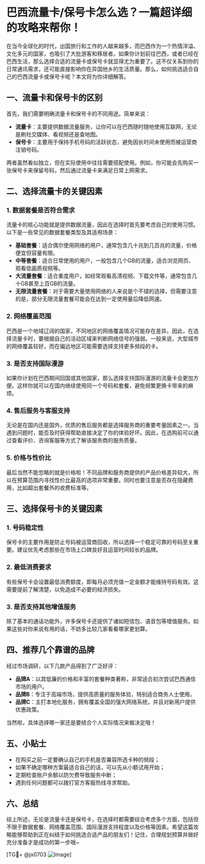 # 巴西流量卡/保号卡怎么选？一篇超详细的攻略来帮你！

在当今全球化的时代，出国旅行和工作的人越来越多，而巴西作为一个热情洋溢、文化多元的国家，也吸引了大批游客和移居者。如果你计划前往巴西，或者已经在巴西生活，那么选择合适的流量卡或保号卡就显得尤为重要了。这不仅关系到你的日常通讯需求，还可能直接影响你在异国他乡的生活质量。那么，如何挑选适合自己的巴西流量卡或保号卡呢？本文将为你详细解答。

## 一、流量卡和保号卡的区别

首先，我们需要明确流量卡和保号卡的不同用途。简单来说：

- **流量卡**：主要提供数据流量服务，让你可以在巴西随时随地使用互联网，无论是刷社交媒体、看视频还是查地图。
- **保号卡**：主要用于保持手机号码的活跃状态，避免因长时间未使用而被运营商注销号码。

两者虽然看似独立，但在实际使用中往往需要搭配使用。例如，你可能会先购买一张保号卡来保留号码，然后通过流量卡来满足日常上网需求。

## 二、选择流量卡的关键因素

### 1. 数据套餐是否符合需求

流量卡的核心功能就是提供数据流量，因此在选择时首先要考虑自己的使用习惯。以下是一些常见的数据套餐类型及其适用场景：

- **基础套餐**：适合偶尔使用网络的用户，通常包含几十兆到几百兆的流量，价格便宜但容量有限。
- **中等套餐**：适合日常使用的用户，一般包含几个GB的流量，适合浏览网页、观看低画质视频等。
- **大流量套餐**：适合重度用户，如经常观看高清视频、下载文件等，通常包含几十GB甚至上百GB的流量。
- **无限流量套餐**：对于需要大量使用网络的人来说是个不错的选择，但需要注意的是，部分无限流量套餐可能会在达到一定使用量后降低网速。

### 2. 网络覆盖范围

巴西是一个地域辽阔的国家，不同地区的网络覆盖情况可能存在差异。因此，在选择流量卡时，要根据自己的活动区域来判断网络信号的强弱。一般来说，大型城市的网络覆盖较好，而在偏远地区可能需要选择支持更多频段的卡。

### 3. 是否支持国际漫游

如果你计划在巴西期间回国或其他国家，那么选择支持国际漫游的流量卡会更加方便。这样你就可以在国内继续使用同一个号码和套餐，避免频繁更换卡带来的麻烦。

### 4. 售后服务与客服支持

无论是在国内还是国外，优质的售后服务都是选择服务商的重要考量因素之一。当遇到问题时，能否及时获得帮助直接决定了你的体验好坏。因此，在选购前可以通过查看评价、咨询客服等方式了解该服务商的服务质量。

### 5. 价格与性价比

最后当然不能忽略的就是价格啦！不同品牌和服务商提供的产品价格差异较大，所以在预算范围内寻找性价比最高的选项非常重要。同时也要注意是否存在隐藏费用，比如超出套餐外的收费标准等。

## 三、选择保号卡的关键因素

### 1. 号码稳定性

保号卡的主要作用是防止号码被运营商回收，所以选择一个稳定可靠的号码至关重要。建议优先考虑那些在市场上口碑良好且运营时间较长的品牌。

### 2. 最低消费要求

有些保号卡会设置最低消费额度，即每月必须充值一定金额才能维持号码有效。这需要提前了解清楚，以免造成不必要的经济损失。

### 3. 是否支持其他增值服务

除了基本的通话功能外，许多保号卡还提供了诸如短信包、语音包等增值服务。如果这些对你来说有用的话，不妨多比较几家看看哪家更划算。

## 四、推荐几个靠谱的品牌

经过市场调研，以下几款产品得到了广泛好评：

- **品牌A**：以其低廉的价格和丰富的套餐种类著称，非常适合初次尝试巴西通信市场的用户。
- **品牌B**：专注于高端市场，提供高质量的服务体验，特别适合商务人士使用。
- **品牌C**：主打本地化服务，拥有覆盖全国的强大网络系统，并且对新用户提供优惠政策。

当然啦，具体选择哪一家还是要结合个人实际情况来做决定哦！

## 五、小贴士

- 在购买之前一定要确认自己的手机是否兼容所选卡种的频段；
- 如果不确定哪种方案最适合自己的话，可以先从小额试用开始；
- 定期检查账户余额以防欠费导致服务中断；
- 遇到任何问题都可以拨打官方客服热线寻求帮助。

## 六、总结

综上所述，无论是流量卡还是保号卡，在选择时都需要综合考虑多个方面，包括但不限于数据套餐、网络覆盖范围、国际漫游支持程度以及价格等因素。希望这篇攻略能够帮助到正在纠结于如何挑选合适产品的朋友们！记住，合理规划预算并做好充分准备才是成功的第一步哦~

[TG💪+ @jx0703 ![Image](https://github.com/user-attachments/assets/dbca1d08-cadb-493c-b0ec-ad6f7a83f270)]